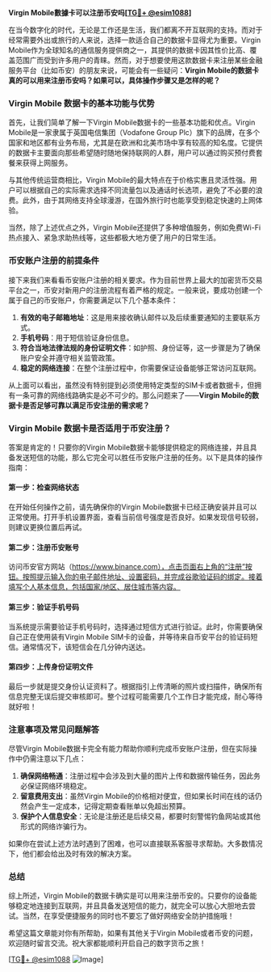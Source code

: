 **Virgin Mobile數據卡可以注册币安吗[[TG💪+ @esim1088](https://t.me/s/esim1088)]**

在当今数字化的时代，无论是工作还是生活，我们都离不开互联网的支持。而对于经常需要外出或旅行的人来说，选择一款适合自己的数据卡显得尤为重要。Virgin Mobile作为全球知名的通信服务提供商之一，其提供的数据卡因其性价比高、覆盖范围广而受到许多用户的青睐。然而，对于想要使用这款数据卡来注册某些金融服务平台（比如币安）的朋友来说，可能会有一些疑问：**Virgin Mobile的数据卡真的可以用来注册币安吗？如果可以，具体操作步骤又是怎样的呢？**

### Virgin Mobile 数据卡的基本功能与优势

首先，让我们简单了解一下Virgin Mobile数据卡的一些基本功能和优点。Virgin Mobile是一家隶属于英国电信集团（Vodafone Group Plc）旗下的品牌，在多个国家和地区都有业务布局，尤其是在欧洲和北美市场中享有较高的知名度。它提供的数据卡主要面向那些希望随时随地保持联网的人群，用户可以通过购买预付费套餐来获得上网服务。

与其他传统运营商相比，Virgin Mobile的最大特点在于价格实惠且灵活性强。用户可以根据自己的实际需求选择不同流量包以及通话时长选项，避免了不必要的浪费。此外，由于其网络支持全球漫游，在国外旅行时也能享受到稳定快速的上网体验。

当然，除了上述优点之外，Virgin Mobile还提供了多种增值服务，例如免费Wi-Fi热点接入、紧急求助热线等，这些都极大地方便了用户的日常生活。

### 币安账户注册的前提条件

接下来我们来看看币安账户注册的相关要求。作为目前世界上最大的加密货币交易平台之一，币安对新用户的注册流程有着严格的规定。一般来说，要成功创建一个属于自己的币安账户，你需要满足以下几个基本条件：

1. **有效的电子邮箱地址**：这是用来接收确认邮件以及后续重要通知的主要联系方式。
2. **手机号码**：用于短信验证身份信息。
3. **符合当地法律法规的身份证明文件**：如护照、身份证等，这一步骤是为了确保账户安全并遵守相关监管政策。
4. **稳定的网络连接**：在整个注册过程中，你需要保证设备能够正常访问互联网。

从上面可以看出，虽然没有特别提到必须使用特定类型的SIM卡或者数据卡，但拥有一条可靠的网络线路确实是必不可少的。那么问题来了——**Virgin Mobile的数据卡是否足够可靠以满足币安注册的需求呢？**

### Virgin Mobile 数据卡是否适用于币安注册？

答案是肯定的！只要你的Virgin Mobile数据卡能够提供稳定的网络连接，并且具备发送短信的功能，那么它完全可以胜任币安账户注册的任务。以下是具体的操作指南：

#### 第一步：检查网络状态
在开始任何操作之前，请先确保你的Virgin Mobile数据卡已经正确安装并且可以正常使用。打开手机设置界面，查看当前信号强度是否良好。如果发现信号较弱，则建议更换位置后再试。

#### 第二步：注册币安账号
访问币安官方网站（https://www.binance.com），点击页面右上角的“注册”按钮。按照提示输入你的电子邮件地址、设置密码，并完成谷歌验证码的绑定。接着填写个人基本信息，包括国家/地区、居住城市等内容。

#### 第三步：验证手机号码
当系统提示需要验证手机号码时，选择通过短信方式进行验证。此时，你需要确保自己正在使用装有Virgin Mobile SIM卡的设备，并等待来自币安平台的验证码短信。通常情况下，该短信会在几分钟内送达。

#### 第四步：上传身份证明文件
最后一步就是提交身份认证资料了。根据指引上传清晰的照片或扫描件，确保所有信息完整无误后提交审核即可。整个过程可能需要几个工作日才能完成，耐心等待就好啦！

### 注意事项及常见问题解答

尽管Virgin Mobile数据卡完全有能力帮助你顺利完成币安账户注册，但在实际操作中仍需注意以下几点：

1. **确保网络畅通**：注册过程中会涉及到大量的图片上传和数据传输任务，因此务必保证网络环境稳定。
2. **留意费用支出**：虽然Virgin Mobile的价格相对便宜，但如果长时间在线的话仍然会产生一定成本，记得定期查看账单以免超出预算。
3. **保护个人信息安全**：无论是注册还是后续交易，都要时刻警惕钓鱼网站或其他形式的网络诈骗行为。

如果你在尝试上述方法时遇到了困难，也可以直接联系客服寻求帮助。大多数情况下，他们都会给出及时有效的解决方案。

### 总结

综上所述，Virgin Mobile的数据卡确实是可以用来注册币安的。只要你的设备能够稳定地连接到互联网，并且具备发送短信的能力，就完全可以放心大胆地去尝试。当然，在享受便捷服务的同时也不要忘了做好网络安全防护措施哦！

希望这篇文章能对你有所帮助，如果有其他关于Virgin Mobile或者币安的问题，欢迎随时留言交流。祝大家都能顺利开启自己的数字货币之旅！

[[TG💪+ @esim1088](https://t.me/s/esim1088) ![Image](https://i.postimg.cc/4NQfJmqS/Snipaste-2025-05-13-00-14-12.png)]